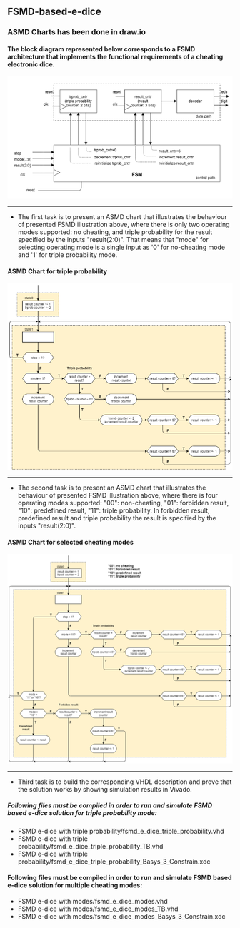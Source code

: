 ## FSMD-based-e-dice

### ASMD Charts has been done in draw.io

#### The block diagram represented below corresponds to a FSMD architecture that implements the functional requirements of a cheating electronic dice.

![FSMD](0.IMAGES/w2d2_FSMD_e-dice_Jose.png)

---
- The first task is to present an ASMD chart that illustrates the behaviour of presented FSMD illustration above, where there is only two operating modes supported: no cheating, and triple probability for the result specified by the inputs "result(2:0)". That means that "mode" for selecting operating mode is a single input as '0' for no-cheating mode and '1' for triple probability mode. 

#### ASMD Chart for triple probability
![ASMD Chart TRIPLE](0.IMAGES/w2d2_ASMD_e-dice_with_triple_prob.png)


---
- The second task is to present an ASMD chart that illustrates the behaviour of presented FSMD illustration above, where there is four operating modes supported: "00": non-cheating, "01": forbidden result, "10": predefined result, "11": triple probability. In forbidden result, predefined result and triple probability the result is specified by the inputs "result(2:0)".

#### ASMD Chart for selected cheating modes
![ASMD Chart MODES](0.IMAGES/w2d2_ASMD_e-dice_with_modes.png)


---
- Third task is to build the corresponding VHDL description and prove that the solution works by showing simulation results in Vivado.

##### Following files must be compiled in order to run and simulate FSMD based e-dice solution for triple probability mode:

- FSMD e-dice with triple probability/fsmd_e_dice_triple_probability.vhd
- FSMD e-dice with triple probability/fsmd_e_dice_triple_probability_TB.vhd
- FSMD e-dice with triple probability/fsmd_e_dice_triple_probability_Basys_3_Constrain.xdc

#### Following files must be compiled in order to run and simulate FSMD based e-dice solution for multiple cheating modes:

- FSMD e-dice with modes/fsmd_e_dice_modes.vhd
- FSMD e-dice with modes/fsmd_e_dice_modes_TB.vhd
- FSMD e-dice with modes/fsmd_e_dice_modes_Basys_3_Constrain.xdc
